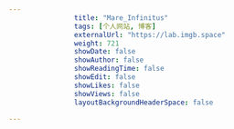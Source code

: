 ---
                title: "Mare_Infinitus"
                tags: [个人网站, 博客]
                externalUrl: "https://lab.imgb.space"
                weight: 721
                showDate: false
                showAuthor: false
                showReadingTime: false
                showEdit: false
                showLikes: false
                showViews: false
                layoutBackgroundHeaderSpace: false
                ---

